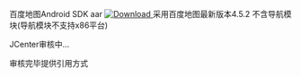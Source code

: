 
  百度地图Android SDK aar  [ ![Download](https://api.bintray.com/packages/chenxing890/maven/map/images/download.svg) ](https://bintray.com/chenxing890/maven/map/_latestVersion)
  采用百度地图最新版本4.5.2 不含导航模块(导航模块不支持x86平台)
  
  JCenter审核中...
  
  审核完毕提供引用方式